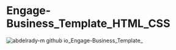 # Engage-Business_Template_HTML_CSS


![abdelrady-m github io_Engage-Business_Template_](https://github.com/Abdelrady-M/Engage-Business_Template/assets/35803460/428a9b25-c2fe-4b60-8271-5d8b25857c8e)
